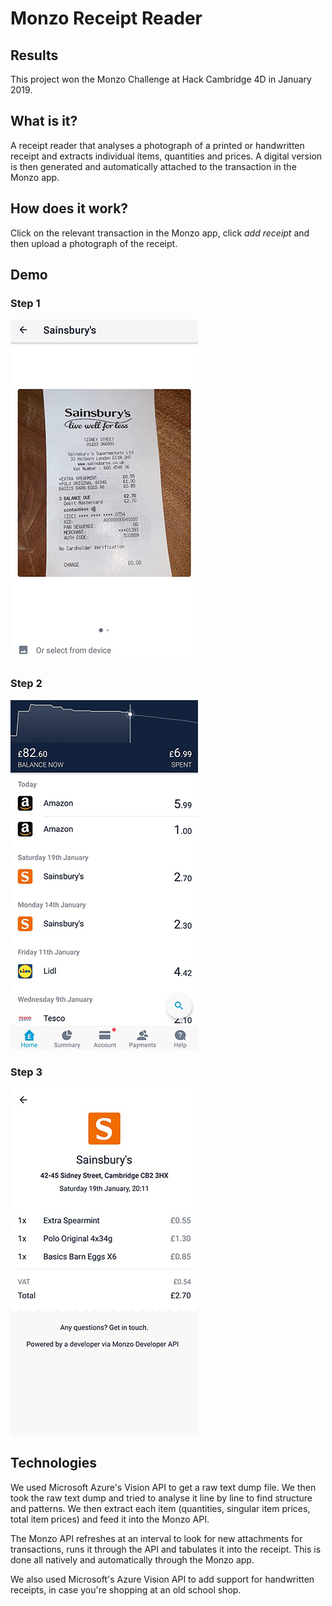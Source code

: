 # Monzo Receipt Reader

## Results

This project won the Monzo Challenge at Hack Cambridge 4D in January 2019.

## What is it?
A receipt reader that analyses a photograph of a printed or handwritten receipt and extracts individual items, quantities and prices. A digital version is then generated and automatically attached to the transaction in the Monzo app.

## How does it work?
Click on the relevant transaction in the Monzo app, click *add receipt* and then upload a photograph of the receipt.

## Demo
### Step 1
![Paper](paper.jpg)

### Step 2
![Monzo](monzo.jpg)

### Step 3
![Digital](digital.jpg)

## Technologies

We used Microsoft Azure's Vision API to get a raw text dump file. We then took the raw text dump and tried to analyse it line by line to find structure and patterns. We then extract each item (quantities, singular item prices, total item prices) and feed it into the Monzo API. 

The Monzo API refreshes at an interval to look for new attachments for transactions, runs it through the API and tabulates it into the receipt. This is done all natively and automatically through the Monzo app.

We also used Microsoft's Azure Vision API to add support for handwritten receipts, in case you're shopping at an old school shop.
